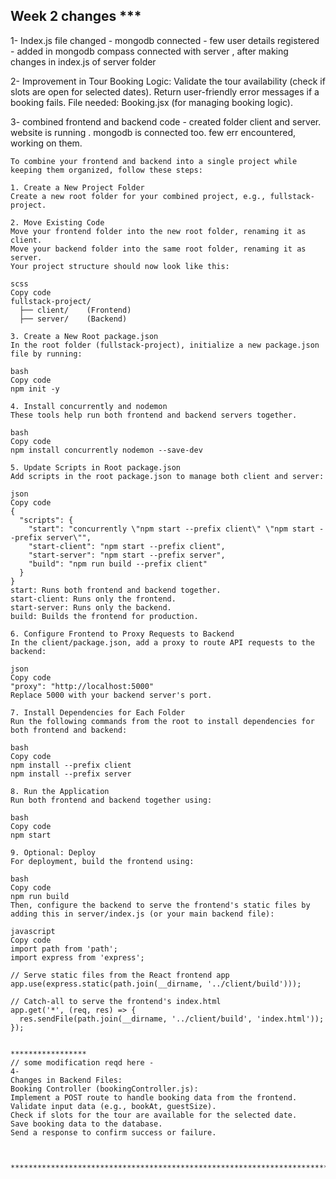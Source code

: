 ## Week 2 changes ***

1-
Index.js file changed - 
mongodb connected - 
few user details registered  - added in mongodb compass
connected with server , after making changes in index.js of server folder

2-
Improvement in Tour Booking Logic:
Validate the tour availability (check if slots are open for selected dates).
Return user-friendly error messages if a booking fails.
File needed:
Booking.jsx (for managing booking logic).


3-
combined frontend and backend code - 
created folder client and server.
website is running .
mongodb is connected too.
few err encountered, working on them.

    To combine your frontend and backend into a single project while keeping them organized, follow these steps:
    
    1. Create a New Project Folder
    Create a new root folder for your combined project, e.g., fullstack-project.
    
    2. Move Existing Code
    Move your frontend folder into the new root folder, renaming it as client.
    Move your backend folder into the same root folder, renaming it as server.
    Your project structure should now look like this:
    
    scss
    Copy code
    fullstack-project/
      ├── client/    (Frontend)
      ├── server/    (Backend)
    
    3. Create a New Root package.json
    In the root folder (fullstack-project), initialize a new package.json file by running:
    
    bash
    Copy code
    npm init -y
    
    4. Install concurrently and nodemon
    These tools help run both frontend and backend servers together.
    
    bash
    Copy code
    npm install concurrently nodemon --save-dev
    
    5. Update Scripts in Root package.json
    Add scripts in the root package.json to manage both client and server:
    
    json
    Copy code
    {
      "scripts": {
        "start": "concurrently \"npm start --prefix client\" \"npm start --prefix server\"",
        "start-client": "npm start --prefix client",
        "start-server": "npm start --prefix server",
        "build": "npm run build --prefix client"
      }
    }
    start: Runs both frontend and backend together.
    start-client: Runs only the frontend.
    start-server: Runs only the backend.
    build: Builds the frontend for production.
    
    6. Configure Frontend to Proxy Requests to Backend
    In the client/package.json, add a proxy to route API requests to the backend:
    
    json
    Copy code
    "proxy": "http://localhost:5000"
    Replace 5000 with your backend server's port.
    
    7. Install Dependencies for Each Folder
    Run the following commands from the root to install dependencies for both frontend and backend:
    
    bash
    Copy code
    npm install --prefix client
    npm install --prefix server
    
    8. Run the Application
    Run both frontend and backend together using:
    
    bash
    Copy code
    npm start
    
    9. Optional: Deploy
    For deployment, build the frontend using:
    
    bash
    Copy code
    npm run build
    Then, configure the backend to serve the frontend's static files by adding this in server/index.js (or your main backend file):
    
    javascript
    Copy code
    import path from 'path';
    import express from 'express';
    
    // Serve static files from the React frontend app
    app.use(express.static(path.join(__dirname, '../client/build')));
    
    // Catch-all to serve the frontend's index.html
    app.get('*', (req, res) => {
      res.sendFile(path.join(__dirname, '../client/build', 'index.html'));
    });

    
    *****************
    // some modification reqd here -  
    4-
    Changes in Backend Files: 
    Booking Controller (bookingController.js):
    Implement a POST route to handle booking data from the frontend.
    Validate input data (e.g., bookAt, guestSize).
    Check if slots for the tour are available for the selected date.
    Save booking data to the database.
    Send a response to confirm success or failure.



    ***********************************************************************************
